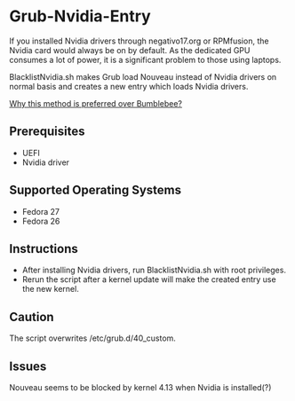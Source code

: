 # Grub-Nvidia-Entry
If you installed Nvidia drivers through negativo17.org or RPMfusion, the Nvidia card would always be on by default. As the dedicated GPU consumes a lot of power, it is a significant problem to those using laptops.

BlacklistNvidia.sh makes Grub load Nouveau instead of Nvidia drivers on normal basis and creates a new entry which loads Nvidia drivers.

[Why this method is preferred over Bumblebee?](https://superdanby.github.io/Blog/dealing-with-nvidia-optimus.html)

## Prerequisites
* UEFI
* Nvidia driver

## Supported Operating Systems
* Fedora 27
* Fedora 26

## Instructions
* After installing Nvidia drivers, run BlacklistNvidia.sh with root privileges.
* Rerun the script after a kernel update will make the created entry use the new kernel.

## Caution
The script overwrites /etc/grub.d/40_custom.

## Issues
Nouveau seems to be blocked by kernel 4.13 when Nvidia is installed(?)
